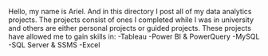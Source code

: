 Hello, my name is Ariel.
And in this directory I post all of my data analytics projects. 
The projects consist of ones I completed while I was in university and others are either personal projects or guided projects.
These projects have allowed me to gain skills in:
  -Tableau
  -Power BI & PowerQuery
  -MySQL
  -SQL Server & SSMS
  -Excel
